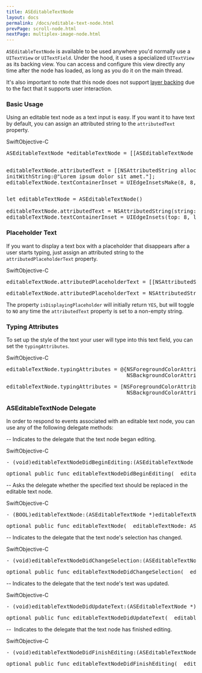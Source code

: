 ```yaml
---
title: ASEditableTextNode
layout: docs
permalink: /docs/editable-text-node.html
prevPage: scroll-node.html
nextPage: multiplex-image-node.html
---
```


`ASEditableTextNode` is available to be used anywhere you'd normally use a `UITextView` or `UITextField`.  Under the hood, it uses a specialized `UITextView` as its backing view.  You can access and configure this view directly any time after the node has loaded, as long as you do it on the main thread.  

It's also important to note that this node does not support <a href = "/docs/layer-backing.html">layer backing</a> due to the fact that it supports user interaction.

### Basic Usage

Using an editable text node as a text input is easy.  If you want it to have text by default, you can assign an attributed string to the `attributedText` property.  

<div class = "highlight-group">
<span class="language-toggle"><a data-lang="swift" class="swiftButton">Swift</a><a data-lang="objective-c" class = "active objcButton">Objective-C</a></span>

<div class = "code">
<pre lang="objc" class="objcCode">
ASEditableTextNode *editableTextNode = [[ASEditableTextNode alloc] init];

editableTextNode.attributedText = [[NSAttributedString alloc] initWithString:@"Lorem ipsum dolor sit amet."];
editableTextNode.textContainerInset = UIEdgeInsetsMake(8, 8, 8, 8);
</pre>

<pre lang="swift" class = "swiftCode hidden">
let editableTextNode = ASEditableTextNode()

editableTextNode.attributedText = NSAttributedString(string: "Lorem ipsum dolor sit amet.")
editableTextNode.textContainerInset = UIEdgeInsets(top: 8, left: 8, bottom: 8, right: 8)
</pre>
</div>
</div>

### Placeholder Text

If you want to display a text box with a placeholder that disappears after a user starts typing, just assign an attributed string to the `attributedPlaceholderText` property.

<div class = "highlight-group">
<span class="language-toggle"><a data-lang="swift" class="swiftButton">Swift</a><a data-lang="objective-c" class = "active objcButton">Objective-C</a></span>

<div class = "code">
<pre lang="objc" class="objcCode">
editableTextNode.attributedPlaceholderText = [[NSAttributedString alloc] initWithString:@"Type something here..."];
</pre>

<pre lang="swift" class = "swiftCode hidden">
editableTextNode.attributedPlaceholderText = NSAttributedString(string: "Type something here...")
</pre>
</div>
</div>

The property `isDisplayingPlaceholder` will initially return `YES`, but will toggle to `NO` any time the `attributedText` property is set to a non-empty string.

### Typing Attributes

To set up the style of the text your user will type into this text field, you can set the `typingAttributes`.


<div class = "highlight-group">
<span class="language-toggle"><a data-lang="swift" class="swiftButton">Swift</a><a data-lang="objective-c" class = "active objcButton">Objective-C</a></span>

<div class = "code">
<pre lang="objc" class="objcCode">
editableTextNode.typingAttributes = @{NSForegroundColorAttributeName: [UIColor blueColor], 
                                      NSBackgroundColorAttributeName: [UIColor redColor]};
</pre>

<pre lang="swift" class = "swiftCode hidden">
editableTextNode.typingAttributes = [NSForegroundColorAttributeName: UIColor.blue, 
                                      NSBackgroundColorAttributeName: UIColor.red]
</pre>
</div>
</div>


### ASEditableTextNode Delegate

In order to respond to events associated with an editable text node, you can use any of the following delegate methods:


--  Indicates to the delegate that the text node began editing.

<div class = "highlight-group">
<span class="language-toggle"><a data-lang="swift" class="swiftButton">Swift</a><a data-lang="objective-c" class = "active objcButton">Objective-C</a></span>
<div class = "code">
<pre lang="objc" class="objcCode">
- (void)editableTextNodeDidBeginEditing:(ASEditableTextNode *)editableTextNode;
</pre>
<pre lang="swift" class = "swiftCode hidden">
optional public func editableTextNodeDidBeginEditing(_ editableTextNode: ASEditableTextNode)
</pre>
</div>
</div>

--  Asks the delegate whether the specified text should be replaced in the editable text node.

<div class = "highlight-group">
<span class="language-toggle"><a data-lang="swift" class="swiftButton">Swift</a><a data-lang="objective-c" class = "active objcButton">Objective-C</a></span>
<div class = "code">
<pre lang="objc" class="objcCode">
- (BOOL)editableTextNode:(ASEditableTextNode *)editableTextNode shouldChangeTextInRange:(NSRange)range replacementText:(NSString *)text;
</pre>
<pre lang="swift" class = "swiftCode hidden">
optional public func editableTextNode(_ editableTextNode: ASEditableTextNode, shouldChangeTextIn range: NSRange, replacementText text: String) -> Bool
</pre>
</div>
</div>

--  Indicates to the delegate that the text node's selection has changed.

<div class = "highlight-group">
<span class="language-toggle"><a data-lang="swift" class="swiftButton">Swift</a><a data-lang="objective-c" class = "active objcButton">Objective-C</a></span>
<div class = "code">
<pre lang="objc" class="objcCode">
- (void)editableTextNodeDidChangeSelection:(ASEditableTextNode *)editableTextNode fromSelectedRange:(NSRange)fromSelectedRange toSelectedRange:(NSRange)toSelectedRange dueToEditing:(BOOL)dueToEditing;
</pre>
<pre lang="swift" class = "swiftCode hidden">
optional public func editableTextNodeDidChangeSelection(_ editableTextNode: ASEditableTextNode, fromSelectedRange: NSRange, toSelectedRange: NSRange, dueToEditing: Bool)
</pre>
</div>
</div>

--  Indicates to the delegate that the text node's text was updated.

<div class = "highlight-group">
<span class="language-toggle"><a data-lang="swift" class="swiftButton">Swift</a><a data-lang="objective-c" class = "active objcButton">Objective-C</a></span>
<div class = "code">
<pre lang="objc" class="objcCode">
- (void)editableTextNodeDidUpdateText:(ASEditableTextNode *)editableTextNode;
</pre>
<pre lang="swift" class = "swiftCode hidden">
optional public func editableTextNodeDidUpdateText(_ editableTextNode: ASEditableTextNode)
</pre>
</div>
</div>

--  Indicates to the delegate that the text node has finished editing.

<div class = "highlight-group">
<span class="language-toggle"><a data-lang="swift" class="swiftButton">Swift</a><a data-lang="objective-c" class = "active objcButton">Objective-C</a></span>
<div class = "code">
<pre lang="objc" class="objcCode">
- (void)editableTextNodeDidFinishEditing:(ASEditableTextNode *)editableTextNode;
</pre>
<pre lang="swift" class = "swiftCode hidden">
optional public func editableTextNodeDidFinishEditing(_ editableTextNode: ASEditableTextNode)
</pre>
</div>
</div>

